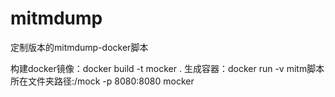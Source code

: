 # mitmdump
定制版本的mitmdump-docker脚本

构建docker镜像：docker build -t mocker .
生成容器：docker run -v mitm脚本所在文件夹路径:/mock -p 8080:8080 mocker
